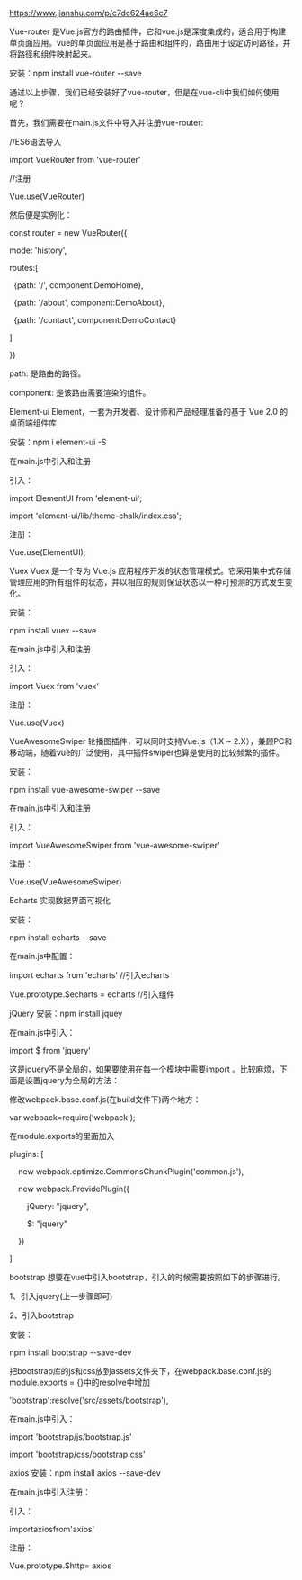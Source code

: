 ﻿https://www.jianshu.com/p/c7dc624ae6c7

Vue-router
是Vue.js官方的路由插件，它和vue.js是深度集成的，适合用于构建单页面应用。vue的单页面应用是基于路由和组件的，路由用于设定访问路径，并将路径和组件映射起来。

安装：npm install vue-router --save

通过以上步骤，我们已经安装好了vue-router，但是在vue-cli中我们如何使用呢？

首先，我们需要在main.js文件中导入并注册vue-router:

//ES6语法导入

import VueRouter from 'vue-router'

//注册

Vue.use(VueRouter)

然后便是实例化：

const router = new VueRouter({

mode: 'history',

routes:[

  {path: '/', component:DemoHome},

  {path: '/about', component:DemoAbout},

  {path: '/contact', component:DemoContact}

]

})

path: 是路由的路径。

component: 是该路由需要渲染的组件。

Element-ui
Element，一套为开发者、设计师和产品经理准备的基于 Vue 2.0 的桌面端组件库

安装：npm i element-ui -S

在main.js中引入和注册

引入：

import ElementUI from 'element-ui';

import 'element-ui/lib/theme-chalk/index.css';

注册：

Vue.use(ElementUI);

Vuex
Vuex 是一个专为 Vue.js 应用程序开发的状态管理模式。它采用集中式存储管理应用的所有组件的状态，并以相应的规则保证状态以一种可预测的方式发生变化。

安装：

npm install vuex --save

在main.js中引入和注册

引入：

import Vuex from 'vuex‘

注册：

Vue.use(Vuex)

VueAwesomeSwiper
轮播图插件，可以同时支持Vue.js（1.X ~ 2.X），兼顾PC和移动端，随着vue的广泛使用，其中插件swiper也算是使用的比较频繁的插件。

安装：

npm install vue-awesome-swiper --save

在main.js中引入和注册

引入：

import VueAwesomeSwiper from 'vue-awesome-swiper'

注册：

Vue.use(VueAwesomeSwiper)

Echarts
实现数据界面可视化

安装：

npm install echarts --save

在main.js中配置：

import echarts from 'echarts' //引入echarts

Vue.prototype.$echarts = echarts //引入组件

jQuery
安装：npm install jquey

在main.js中引入：

import $ from 'jquery'

这是jquery不是全局的，如果要使用在每一个模块中需要import 。比较麻烦，下面是设置jquery为全局的方法：

修改webpack.base.conf.js(在build文件下)两个地方：

var webpack=require('webpack');

在module.exports的里面加入

plugins: [

    new webpack.optimize.CommonsChunkPlugin('common.js'),

    new webpack.ProvidePlugin({

        jQuery: "jquery",

        $: "jquery"

    })

]

bootstrap
想要在vue中引入bootstrap，引入的时候需要按照如下的步骤进行。

1、引入jquery(上一步骤即可)

2、引入bootstrap

安装：

npm install bootstrap --save-dev

把bootstrap库的js和css放到assets文件夹下，在webpack.base.conf.js的module.exports = {}中的resolve中增加

'bootstrap':resolve('src/assets/bootstrap'),

在main.js中引入：

import 'bootstrap/js/bootstrap.js'

import 'bootstrap/css/bootstrap.css'

axios
安装：npm install axios --save-dev

在main.js中引入注册：

引入：

importaxiosfrom'axios'

注册：

Vue.prototype.$http= axios

